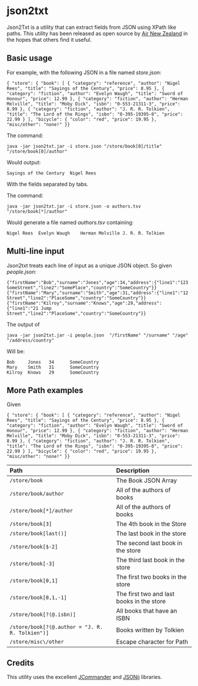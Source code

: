 # json2txt

Json2Txt is a utility that can extract fields from JSON using XPath like paths. This utility has been released as open source by [Air New Zealand](http://airnz.co.nz) in the hopes that others find it useful. 

## Basic usage ##
For example, with the following JSON in a file named _store.json_:
```
{ "store": { "book": [ { "category": "reference", "author": "Nigel Rees", "title": "Sayings of the Century", "price": 8.95 }, { "category": "fiction", "author": "Evelyn Waugh", "title": "Sword of Honour", "price": 12.99 }, { "category": "fiction", "author": "Herman Melville", "title": "Moby Dick", "isbn": "0-553-21311-3", "price": 8.99 }, { "category": "fiction", "author": "J. R. R. Tolkien", "title": "The Lord of the Rings", "isbn": "0-395-19395-8", "price": 22.99 } ], "bicycle": { "color": "red", "price": 19.95 }, "misc/other": "none!" }}
```

The command:
```
java -jar json2txt.jar -i store.json "/store/book[0]/title"  "/store/book[0]/author"
```
Would output:
```
Sayings of the Century  Nigel Rees
```
With the fields separated by tabs.

The command:
```
java -jar json2txt.jar -i store.json -o authors.tsv "/store/book[*]/author"
```
Would generate a file named _authors.tsv_ containing:
```
Nigel Rees	Evelyn Waugh	Herman Melville	J. R. R. Tolkien
```

## Multi-line input ##
Json2txt treats each line of input as a unique JSON object. So given _people.json_:
```
{"firstName":"Bob","surname":"Jones","age":34,"address":{"line1":"123 SomeStreet","line2":"SomePlace","country":"SomeCountry"}}
{"firstName":"Mary","surname":"Smith","age":31,"address":{"line1":"12 Street","line2":"PlaceSome","country":"SomeCountry"}}
{"firstName":"Kilroy","surname":"Knows","age":29,"address":{"line1":"21 Jump Street","line2":"PlaceSome","country":"SomeCountry"}}
```
The output of
```
java -jar json2txt.jar -i people.json  "/firstName" "/surname" "/age" "/address/country"
```
Will be:
```
Bob     Jones   34      SomeCountry
Mary    Smith   31      SomeCountry
Kilroy  Knows   29      SomeCountry
```

## More Path examples ##
Given
```
{ "store": { "book": [ { "category": "reference", "author": "Nigel Rees", "title": "Sayings of the Century", "price": 8.95 }, { "category": "fiction", "author": "Evelyn Waugh", "title": "Sword of Honour", "price": 12.99 }, { "category": "fiction", "author": "Herman Melville", "title": "Moby Dick", "isbn": "0-553-21311-3", "price": 8.99 }, { "category": "fiction", "author": "J. R. R. Tolkien", "title": "The Lord of the Rings", "isbn": "0-395-19395-8", "price": 22.99 } ], "bicycle": { "color": "red", "price": 19.95 }, "misc/other": "none!" }}
```


|**Path** 	|**Description** 	|
|:---------|:----------------|
|`/store/book` 	|The Book JSON Array 	|
|`/store/book/author` 	|All of the authors of books 	|
|`/store/book[*]/author` 	|All of the authors of books 	|
|`/store/book[3]` 	|The 4th book in the Store 	|
|`/store/book[last()]` 	|The last book in the store 	|
|`/store/book[$-2]` 	|The second last book in the store |
|`/store/book[-3]` 	|The third last book in the store |
|`/store/book[0,1]` 	|The first two books in the store |
|`/store/book[0,1,-1]` 	|The first two and last books in the store |
|`/store/book[?(@.isbn)]` 	|All books that have an ISBN 	|
|`/store/book[?(@.author = "J. R. R. Tolkien")]` 	|Books written by Tolkien 	|
|`/store/misc\/other` 	|Escape character for Path 	|

## Credits ##
This utility uses the excellent [JCommander](http://jcommander.org/) and [JSONij](http://jsonij.plural.cc/projects/jsonij) libraries.
